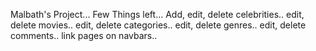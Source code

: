 Malbath's Project... Few Things left... Add, edit, delete celebrities.. edit, delete movies.. edit, delete categories.. edit, delete genres.. edit, delete comments.. link pages on navbars..
